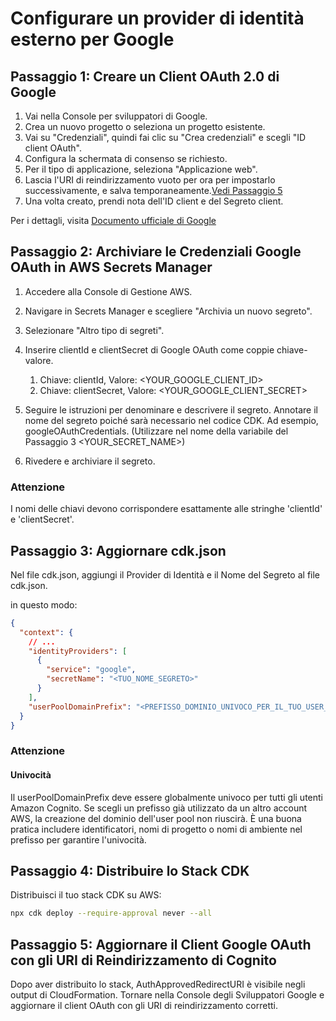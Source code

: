 # Configurare un provider di identità esterno per Google

## Passaggio 1: Creare un Client OAuth 2.0 di Google

1. Vai nella Console per sviluppatori di Google.
2. Crea un nuovo progetto o seleziona un progetto esistente.
3. Vai su "Credenziali", quindi fai clic su "Crea credenziali" e scegli "ID client OAuth".
4. Configura la schermata di consenso se richiesto.
5. Per il tipo di applicazione, seleziona "Applicazione web".
6. Lascia l'URI di reindirizzamento vuoto per ora per impostarlo successivamente, e salva temporaneamente.[Vedi Passaggio 5](#step-5-update-google-oauth-client-with-cognito-redirect-uris)
7. Una volta creato, prendi nota dell'ID client e del Segreto client.

Per i dettagli, visita [Documento ufficiale di Google](https://support.google.com/cloud/answer/6158849?hl=en)

## Passaggio 2: Archiviare le Credenziali Google OAuth in AWS Secrets Manager

1. Accedere alla Console di Gestione AWS.
2. Navigare in Secrets Manager e scegliere "Archivia un nuovo segreto".
3. Selezionare "Altro tipo di segreti".
4. Inserire clientId e clientSecret di Google OAuth come coppie chiave-valore.

   1. Chiave: clientId, Valore: <YOUR_GOOGLE_CLIENT_ID>
   2. Chiave: clientSecret, Valore: <YOUR_GOOGLE_CLIENT_SECRET>

5. Seguire le istruzioni per denominare e descrivere il segreto. Annotare il nome del segreto poiché sarà necessario nel codice CDK. Ad esempio, googleOAuthCredentials. (Utilizzare nel nome della variabile del Passaggio 3 <YOUR_SECRET_NAME>)
6. Rivedere e archiviare il segreto.

### Attenzione

I nomi delle chiavi devono corrispondere esattamente alle stringhe 'clientId' e 'clientSecret'.

## Passaggio 3: Aggiornare cdk.json

Nel file cdk.json, aggiungi il Provider di Identità e il Nome del Segreto al file cdk.json.

in questo modo:

```json
{
  "context": {
    // ...
    "identityProviders": [
      {
        "service": "google",
        "secretName": "<TUO_NOME_SEGRETO>"
      }
    ],
    "userPoolDomainPrefix": "<PREFISSO_DOMINIO_UNIVOCO_PER_IL_TUO_USER_POOL>"
  }
}
```

### Attenzione

#### Univocità

Il userPoolDomainPrefix deve essere globalmente univoco per tutti gli utenti Amazon Cognito. Se scegli un prefisso già utilizzato da un altro account AWS, la creazione del dominio dell'user pool non riuscirà. È una buona pratica includere identificatori, nomi di progetto o nomi di ambiente nel prefisso per garantire l'univocità.

## Passaggio 4: Distribuire lo Stack CDK

Distribuisci il tuo stack CDK su AWS:

```sh
npx cdk deploy --require-approval never --all
```

## Passaggio 5: Aggiornare il Client Google OAuth con gli URI di Reindirizzamento di Cognito

Dopo aver distribuito lo stack, AuthApprovedRedirectURI è visibile negli output di CloudFormation. Tornare nella Console degli Sviluppatori Google e aggiornare il client OAuth con gli URI di reindirizzamento corretti.